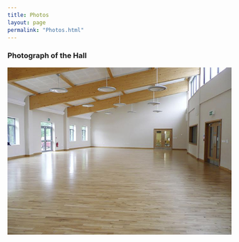 ```yaml
---
title: Photos
layout: page
permalink: "Photos.html"
---
```



<article class="grid_12 Visible center-text">
<h3>Photograph of the Hall</h3>
<img src="images/HALL.jpg" class="padded-bottom"/>
</article>





